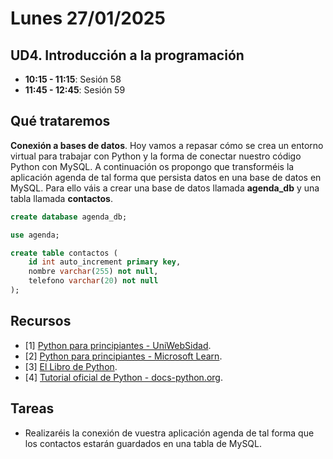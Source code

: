 # Lunes 27/01/2025

## UD4. Introducción a la programación

- **10:15 - 11:15**: Sesión 58
- **11:45 - 12:45**: Sesión 59

## Qué trataremos

**Conexión a bases de datos**. Hoy vamos a repasar cómo se crea un entorno virtual para trabajar con Python y la forma de conectar nuestro código Python con MySQL. A continuación os propongo que transforméis la aplicación agenda de tal forma que persista datos en una base de datos en MySQL. Para ello váis a crear una base de datos llamada **agenda_db** y una tabla llamada **contactos**.

```sql
create database agenda_db;

use agenda;

create table contactos (
    id int auto_increment primary key,
    nombre varchar(255) not null,
    telefono varchar(20) not null
);
```

## Recursos

- [1] [Python para principiantes - UniWebSidad](https://uniwebsidad.com/libros/python?from=librosweb).
- [2] [Python para principiantes - Microsoft Learn](https://learn.microsoft.com/es-es/training/paths/beginner-python/?utm_source=chatgpt.com).
- [3] [El Libro de Python](https://ellibrodepython.com/).
- [4] [Tutorial oficial de Python - docs-python.org](https://docs.python.org/es/3.13/tutorial/index.html).

## Tareas

- Realizaréis la conexión de vuestra aplicación agenda de tal forma que los contactos estarán guardados en una tabla de MySQL.